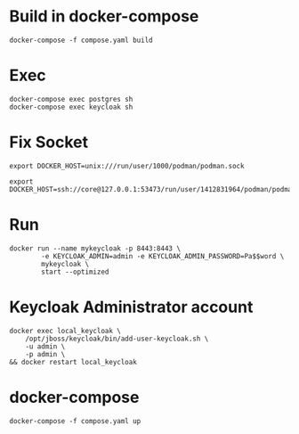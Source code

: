 

# Build in docker-compose
```
docker-compose -f compose.yaml build
```

# Exec
```
docker-compose exec postgres sh
docker-compose exec keycloak sh
```

# Fix Socket
```
export DOCKER_HOST=unix:///run/user/1000/podman/podman.sock

export DOCKER_HOST=ssh://core@127.0.0.1:53473/run/user/1412831964/podman/podman.sock
```

# Run
```
docker run --name mykeycloak -p 8443:8443 \
        -e KEYCLOAK_ADMIN=admin -e KEYCLOAK_ADMIN_PASSWORD=Pa$$word \
        mykeycloak \
        start --optimized
```

# Keycloak Administrator account
```
docker exec local_keycloak \
    /opt/jboss/keycloak/bin/add-user-keycloak.sh \
    -u admin \
    -p admin \
&& docker restart local_keycloak
```

# docker-compose
```
docker-compose -f compose.yaml up
```
